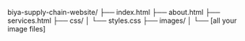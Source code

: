 biya-supply-chain-website/
├── index.html
├── about.html
├── services.html
├── css/
│   └── styles.css
├── images/
│   └── [all your image files]
